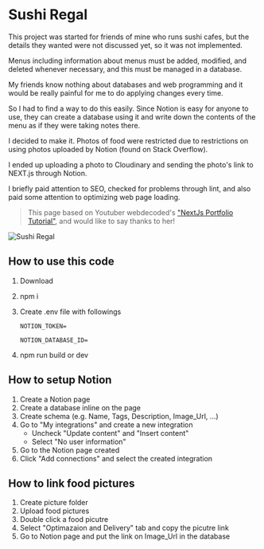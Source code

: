 # Sushi Regal

This project was started for friends of mine who runs sushi cafes, but the details they wanted were not discussed yet, so it was not implemented.

Menus including information about menus must be added, modified, and deleted whenever necessary, and this must be managed in a database.

My friends know nothing about databases and web programming and it would be really painful for me to do applying changes every time.

So I had to find a way to do this easily. Since Notion is easy for anyone to use, they can create a database using it and write down the contents of the menu as if they were taking notes there.

I decided to make it. Photos of food were restricted due to restrictions on using photos uploaded by Notion (found on Stack Overflow).

I ended up uploading a photo to Cloudinary and sending the photo's link to NEXT.js through Notion.

I briefly paid attention to SEO, checked for problems through lint, and also paid some attention to optimizing web page loading.

> This page based on Youtuber webdecoded's ["NextJs Portfolio Tutorial"](https://www.youtube.com/watch?v=Kb1f5bvF6f4&t=125s), and would like to say thanks to her!

![Sushi Regal](image.png)

## How to use this code

1. Download
2. npm i
3. Create .env file with followings

   `NOTION_TOKEN=`

   `NOTION_DATABASE_ID=`

4. npm run build or dev

## How to setup Notion

1. Create a Notion page
2. Create a database inline on the page
3. Create schema (e.g. Name, Tags, Description, Image_Url, ...)
4. Go to "My integrations" and create a new integration
   - Uncheck "Update content" and "Insert content"
   - Select "No user information"
5. Go to the Notion page created
6. Click "Add connections" and select the created integration

## How to link food pictures

1. Create picture folder
2. Upload food pictures
3. Double click a food picutre
4. Select "Optimazaion and Delivery" tab and copy the picutre link
5. Go to Notion page and put the link on Image_Url in the database
